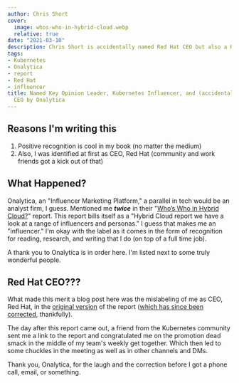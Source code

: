 ```yaml
---
author: Chris Short
cover:
  image: whos-who-in-hybrid-cloud.webp
  relative: true
date: "2021-03-10"
description: Chris Short is accidentally named Red Hat CEO but also a Key Opinion Leader and  Kubernetes Influencer
tags:
- Kubernetes
- Onalytica
- report
- Red Hat
- influencer
title: Named Key Opinion Leader, Kubernetes Influencer, and (accidentally) Red Hat
  CEO by Onalytica
---
```


## Reasons I'm writing this

1. Positive recognition is cool in my book (no matter the medium)
1. Also, I was identified at first as CEO, Red Hat (community and work friends got a kick out of that)

## What Happened?

Onalytica, an "Influencer Marketing Platform," a parallel in tech would be an analyst firm, I guess. Mentioned me ***twice*** in their "[Who’s Who in Hybrid Cloud?](https://onalytica.com/blog/posts/whos-who-in-hybrid-cloud/)" report. This report bills itself as a "Hybrid Cloud report we have a look at a range of influencers and personas." I guess that makes me an "influencer." I'm okay with the label as it comes in the form of recognition for reading, research, and writing that I do (on top of a full time job).

A thank you to Onalytica is in order here. I'm listed next to some truly wonderful people.

## Red Hat CEO???

What made this merit a blog post here was the mislabeling of me as CEO, Red Hat, in the [original version](https://cdn.chrisshort.net/chrisshort/Whos-Who-In-Hybrid-Cloud-Mistake.png) of the report ([which has since been corrected](https://onalytica.com/blog/posts/whos-who-in-hybrid-cloud/), thankfully).

The day after this report came out, a friend from the Kubernetes community sent me a link to the report and congratulated me on the promotion dead smack in the middle of my team's weekly get together. Which then led to some chuckles in the meeting as well as in other channels and DMs.

Thank you, Onalytica, for the laugh and the correction before I got a phone call, email, or something.
